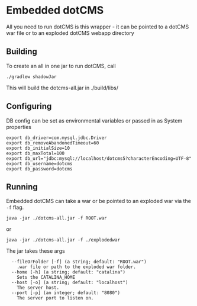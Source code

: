# Embedded dotCMS
All you need to run dotCMS is this wrapper - it can be pointed to a dotCMS war file or to an exploded dotCMS webapp directory


## Building
To create an all in one jar to run dotCMS, call
```
./gradlew shadowJar
```
This will build the dotcms-all.jar in ./build/libs/

## Configuring

DB config can be set as environmental variables or passed in as System properties
```
export db_driver=com.mysql.jdbc.Driver
export db_removeAbandonedTimeout=60
export db_initialSize=10
export db_maxTotal=100
export db_url="jdbc:mysql://localhost/dotcms5?characterEncoding=UTF-8"
export db_username=dotcms
export db_password=dotcms
```

## Running
Embedded dotCMS can take a war or be pointed to an exploded war via the `-f` flag.


`java -jar ./dotcms-all.jar -f ROOT.war`

or

`java -jar ./dotcms-all.jar -f ./explodedwar`

The jar takes these args
```
  --fileOrFolder [-f] (a string; default: "ROOT.war")
    .war file or path to the exploded war folder.
  --home [-h] (a string; default: "catalina")
    Sets the CATALINA_HOME
  --host [-o] (a string; default: "localhost")
    The server host.
  --port [-p] (an integer; default: "8080")
    The server port to listen on.
```


